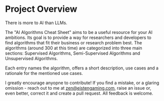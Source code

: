 # Project Overview

There is more to AI than LLMs.

The "AI Algorithms Cheat Sheet" aims to be a useful resource for your AI ambitions. Its goal is to provide a way for researchers and developers to find algorithms that fit their business or research problem best. The algorithms (around 300 at this time) are categorized into three main sections: Supervised Algorithms, Semi-Supervised Algorithms and Unsupervised Algorithms.

Each entry names the algorithm, offers a short description, use cases and a rationale for the mentioned use cases.

I greatly encourage anyopne to contribute! If you find a mistake, or a glaring omission - reach out to me at zen@eistengaming.com, raise an issue or, even better, correct it and create a pull request. All feedback is welcome.
